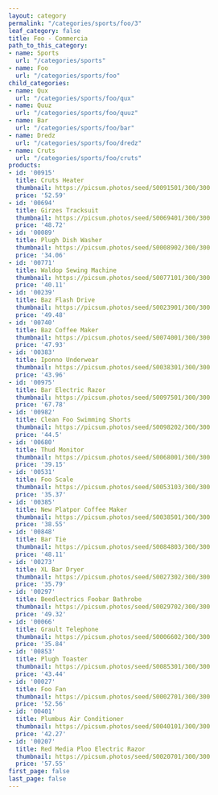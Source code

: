 ```yaml
---
layout: category
permalink: "/categories/sports/foo/3"
leaf_category: false
title: Foo - Commercia
path_to_this_category:
- name: Sports
  url: "/categories/sports"
- name: Foo
  url: "/categories/sports/foo"
child_categories:
- name: Qux
  url: "/categories/sports/foo/qux"
- name: Quuz
  url: "/categories/sports/foo/quuz"
- name: Bar
  url: "/categories/sports/foo/bar"
- name: Dredz
  url: "/categories/sports/foo/dredz"
- name: Cruts
  url: "/categories/sports/foo/cruts"
products:
- id: '00915'
  title: Cruts Heater
  thumbnail: https://picsum.photos/seed/S0091501/300/300
  price: '52.59'
- id: '00694'
  title: Girzes Tracksuit
  thumbnail: https://picsum.photos/seed/S0069401/300/300
  price: '48.72'
- id: '00089'
  title: Plugh Dish Washer
  thumbnail: https://picsum.photos/seed/S0008902/300/300
  price: '34.06'
- id: '00771'
  title: Waldop Sewing Machine
  thumbnail: https://picsum.photos/seed/S0077101/300/300
  price: '40.11'
- id: '00239'
  title: Baz Flash Drive
  thumbnail: https://picsum.photos/seed/S0023901/300/300
  price: '49.48'
- id: '00740'
  title: Baz Coffee Maker
  thumbnail: https://picsum.photos/seed/S0074001/300/300
  price: '47.93'
- id: '00383'
  title: Iponno Underwear
  thumbnail: https://picsum.photos/seed/S0038301/300/300
  price: '43.96'
- id: '00975'
  title: Bar Electric Razor
  thumbnail: https://picsum.photos/seed/S0097501/300/300
  price: '67.78'
- id: '00982'
  title: Clean Foo Swimming Shorts
  thumbnail: https://picsum.photos/seed/S0098202/300/300
  price: '44.5'
- id: '00680'
  title: Thud Monitor
  thumbnail: https://picsum.photos/seed/S0068001/300/300
  price: '39.15'
- id: '00531'
  title: Foo Scale
  thumbnail: https://picsum.photos/seed/S0053103/300/300
  price: '35.37'
- id: '00385'
  title: New Platpor Coffee Maker
  thumbnail: https://picsum.photos/seed/S0038501/300/300
  price: '38.55'
- id: '00848'
  title: Bar Tie
  thumbnail: https://picsum.photos/seed/S0084803/300/300
  price: '48.11'
- id: '00273'
  title: XL Bar Dryer
  thumbnail: https://picsum.photos/seed/S0027302/300/300
  price: '35.79'
- id: '00297'
  title: Beedlectrics Foobar Bathrobe
  thumbnail: https://picsum.photos/seed/S0029702/300/300
  price: '49.32'
- id: '00066'
  title: Grault Telephone
  thumbnail: https://picsum.photos/seed/S0006602/300/300
  price: '35.84'
- id: '00853'
  title: Plugh Toaster
  thumbnail: https://picsum.photos/seed/S0085301/300/300
  price: '43.44'
- id: '00027'
  title: Foo Fan
  thumbnail: https://picsum.photos/seed/S0002701/300/300
  price: '52.56'
- id: '00401'
  title: Plumbus Air Conditioner
  thumbnail: https://picsum.photos/seed/S0040101/300/300
  price: '42.27'
- id: '00207'
  title: Red Media Ploo Electric Razor
  thumbnail: https://picsum.photos/seed/S0020701/300/300
  price: '57.55'
first_page: false
last_page: false
---
```


